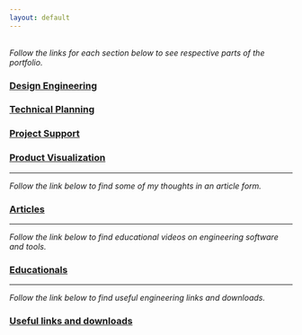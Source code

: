 ```yaml
---
layout: default
---
```


<br> 
<em>Follow the links for each section below to see respective parts of the portfolio.</em>

<!---##
### Reshaping

Reshaping is what I call rethinking through AM. 
Additive manufacturing and topology optimization of mining parts. 
-->

### <a href="https://hvleifsson.github.io/Design_Engineering">Design Engineering</a>

### <a href="https://hvleifsson.github.io/Technical_Planning">Technical Planning</a>

### <a href="https://hvleifsson.github.io/Project_Support">Project Support</a>

### <a href="https://hvleifsson.github.io/Product_Visualization">Product Visualization</a>

<!---##
### Technical Writing

### Technical Advisory
-->


<!---##
<p align="center">
  <img width="460" height="300" src="images/manifold_single_transparent.png">
</p>

<a href="https://lup.lub.lu.se/student-papers/search/publication/8915962">https://lup.lub.lu.se/student-papers/search/publication/8915962</a>
-->

------------------------------------------------------------------------------------------------------------------------------------
<em>Follow the link below to find some of my thoughts in an article form.</em>
### <a href="hvleifsson.github.io/articles/">Articles</a>

------------------------------------------------------------------------------------------------------------------------------------
<em>Follow the link below to find educational videos on engineering software and tools.</em>
### <a href="hvleifsson.github.io/articles/">Educationals</a>

------------------------------------------------------------------------------------------------------------------------------------
<em>Follow the link below to find useful engineering links and downloads.</em>
### <a href="hvleifsson.github.io/articles/">Useful links and downloads</a>









<br> 
 
<br> 
 
<br> 
 
<br> 
 
<br> 
 
<br> 
 
<br> 
 
<br> 
 
<br> 
